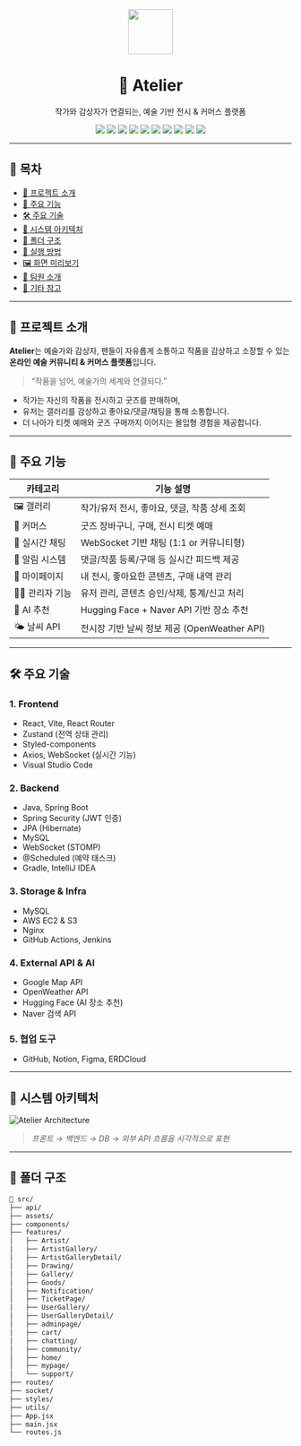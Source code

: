 <div align="center">
  <img src="https://img.icons8.com/external-flaticons-flat-flat-icons/64/000000/external-painting-art-and-design-flaticons-flat-flat-icons.png" width="80"/>
  <h1>🎨 Atelier</h1>
  <p>작가와 감상자가 연결되는, 예술 기반 전시 & 커머스 플랫폼</p>

  <p>
    <img src="https://img.shields.io/badge/React-2025-blue?style=flat-square&logo=react" />
    <img src="https://img.shields.io/badge/Zustand-State&nbsp;Management-yellow?style=flat-square" />
    <img src="https://img.shields.io/badge/Styled--components-CSS--in--JS-ff69b4?style=flat-square" />
    <img src="https://img.shields.io/badge/WebSocket-RealTime-red?style=flat-square" />
    <img src="https://img.shields.io/badge/SpringBoot-API-green?style=flat-square&logo=springboot" />
    <img src="https://img.shields.io/badge/JWT-Authentication-orange?style=flat-square" />
    <img src="https://img.shields.io/badge/AWS-EC2/S3-orange?style=flat-square&logo=amazonaws" />
    <img src="https://img.shields.io/badge/MySQL-Relational&nbsp;DB-blue?style=flat-square&logo=mysql" />
    <img src="https://img.shields.io/badge/HuggingFace-AI&nbsp;추천-yellow?style=flat-square&logo=huggingface" />
    <img src="https://img.shields.io/badge/OpenWeather-API-4db8ff?style=flat-square" />
  </p>
</div>

---

## 📑 목차

- [🧠 프로젝트 소개](#🧠-프로젝트-소개)
- [🎯 주요 기능](#🎯-주요-기능)
- [🛠️ 주요 기술](#🛠️-주요-기술)
- [🧱 시스템 아키텍처](#🧱-시스템-아키텍처)
- [📂 폴더 구조](#📂-폴더-구조)
- [🧪 실행 방법](#🧪-실행-방법)
- [🖼 화면 미리보기](#🖼-화면-미리보기)
- [🙋 팀원 소개](#🙋-팀원-소개)
- [📌 기타 참고](#📌-기타-참고)

---

## 🧠 프로젝트 소개

**Atelier**는 예술가와 감상자, 팬들이 자유롭게 소통하고 작품을 감상하고 소장할 수 있는  
**온라인 예술 커뮤니티 & 커머스 플랫폼**입니다.

> “작품을 넘어, 예술가의 세계와 연결되다.”

- 작가는 자신의 작품을 전시하고 굿즈를 판매하며,  
- 유저는 갤러리를 감상하고 좋아요/댓글/채팅을 통해 소통합니다.  
- 더 나아가 티켓 예매와 굿즈 구매까지 이어지는 몰입형 경험을 제공합니다.

---

## 🎯 주요 기능

| 카테고리 | 기능 설명 |
|----------|------------|
| 🖼 갤러리 | 작가/유저 전시, 좋아요, 댓글, 작품 상세 조회 |
| 🛒 커머스 | 굿즈 장바구니, 구매, 전시 티켓 예매 |
| 💬 실시간 채팅 | WebSocket 기반 채팅 (1:1 or 커뮤니티형) |
| 🔔 알림 시스템 | 댓글/작품 등록/구매 등 실시간 피드백 제공 |
| 🧑 마이페이지 | 내 전시, 좋아요한 콘텐츠, 구매 내역 관리 |
| 🧑‍💼 관리자 기능 | 유저 관리, 콘텐츠 승인/삭제, 통계/신고 처리 |
| 📍 AI 추천 | Hugging Face + Naver API 기반 장소 추천 |
| 🌤 날씨 API | 전시장 기반 날씨 정보 제공 (OpenWeather API)

---

## 🛠️ 주요 기술

### 1. Frontend
- React, Vite, React Router
- Zustand (전역 상태 관리)
- Styled-components
- Axios, WebSocket (실시간 기능)
- Visual Studio Code

### 2. Backend
- Java, Spring Boot
- Spring Security (JWT 인증)
- JPA (Hibernate)
- MySQL
- WebSocket (STOMP)
- @Scheduled (예약 태스크)
- Gradle, IntelliJ IDEA

### 3. Storage & Infra
- MySQL
- AWS EC2 & S3
- Nginx
- GitHub Actions, Jenkins

### 4. External API & AI
- Google Map API
- OpenWeather API
- Hugging Face (AI 장소 추천)
- Naver 검색 API

### 5. 협업 도구
- GitHub, Notion, Figma, ERDCloud

---

## 🧱 시스템 아키텍처

![Atelier Architecture](./docs/architecture.png)

> *프론트 → 백엔드 → DB → 외부 API 흐름을 시각적으로 표현*

---

## 📂 폴더 구조

```bash
📁 src/
├── api/
├── assets/
├── components/
├── features/
│   ├── Artist/
│   ├── ArtistGallery/
│   ├── ArtistGalleryDetail/
│   ├── Drawing/
│   ├── Gallery/
│   ├── Goods/
│   ├── Notification/
│   ├── TicketPage/
│   ├── UserGallery/
│   ├── UserGalleryDetail/
│   ├── adminpage/
│   ├── cart/
│   ├── chatting/
│   ├── community/
│   ├── home/
│   ├── mypage/
│   └── support/
├── routes/
├── socket/
├── styles/
├── utils/
├── App.jsx
├── main.jsx
└── routes.js
